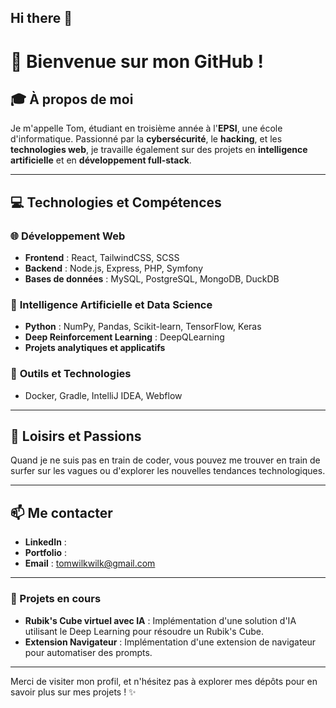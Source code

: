 ## Hi there 👋

<!--
**TomWilkRavoux/TomWilkRavoux** is a ✨ _special_ ✨ repository because its `README.md` (this file) appears on your GitHub profile.

Here are some ideas to get you started:

- 🔭 I’m currently working on ...
- 🌱 I’m currently learning ...
- 👯 I’m looking to collaborate on ...
- 🤔 I’m looking for help with ...
- 💬 Ask me about ...
- 📫 How to reach me: ...
- 😄 Pronouns: ...
- ⚡ Fun fact: ...
-->

# 👋 Bienvenue sur mon GitHub !

## 🎓 À propos de moi
Je m'appelle Tom, étudiant en troisième année à l'**EPSI**, une école d'informatique. Passionné par la **cybersécurité**, le **hacking**, et les **technologies web**, je travaille également sur des projets en **intelligence artificielle** et en **développement full-stack**.

---

## 💻 Technologies et Compétences

### 🌐 **Développement Web**
- **Frontend** : React, TailwindCSS, SCSS
- **Backend** : Node.js, Express, PHP, Symfony
- **Bases de données** : MySQL, PostgreSQL, MongoDB, DuckDB

### 🧠 **Intelligence Artificielle et Data Science**
- **Python** : NumPy, Pandas, Scikit-learn, TensorFlow, Keras
- **Deep Reinforcement Learning** : DeepQLearning
- **Projets analytiques et applicatifs**

### 🔧 **Outils et Technologies**
- Docker, Gradle, IntelliJ IDEA, Webflow

---

## 🌊 Loisirs et Passions
Quand je ne suis pas en train de coder, vous pouvez me trouver en train de surfer sur les vagues ou d'explorer les nouvelles tendances technologiques.

---

## 📫 Me contacter
- **LinkedIn** : [](https://www.linkedin.com/)
- **Portfolio** : [](https://)
- **Email** : [tomwilkwilk@gmail.com](mailto:tonemail@example.com)

---

### 🚀 Projets en cours
- **Rubik's Cube virtuel avec IA** : Implémentation d'une solution d'IA utilisant le Deep Learning pour résoudre un Rubik's Cube.
- **Extension Navigateur** : Implémentation d'une extension de navigateur pour automatiser des prompts.


---

Merci de visiter mon profil, et n'hésitez pas à explorer mes dépôts pour en savoir plus sur mes projets ! ✨
